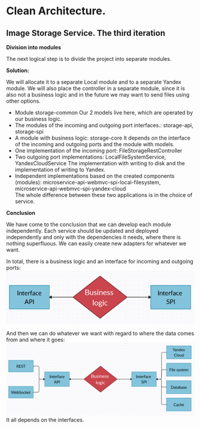 # Clean Architecture. 
## Image Storage Service. The third iteration

**Division into modules**</br>

The next logical step is to divide the project into separate modules.

**Solution:**</br>

We will allocate it to a separate Local module and to a separate Yandex module.
We will also place the controller in a separate module, 
since it is also not a business logic and in the future we may want to send files using other options.

* Module storage-common
  Our 2 models live here, which are operated by our business logic.
* The modules of the incoming and outgoing port interfaces.: storage-api, storage-spi
* A module with business logic: storage-core
  It depends on the interface of the incoming and outgoing ports and the module with models.
* One implementation of the incoming port: FileStorageRestController
* Two outgoing port implementations: LocalFileSystemService, YandexCloudService
  The implementation with writing to disk and the implementation of writing to Yandex.
* Independent implementations based on the created components (modules): 
  microservice-api-webmvc-spi-local-filesystem, microservice-api-webmvc-spi-yandex-cloud</br>
  The whole difference between these two applications is in the choice of service.

**Conclusion**</br>

We have come to the conclusion that we can develop each module independently. Each service should be updated and 
deployed independently and only with the dependencies it needs, where there is nothing superfluous. We can easily 
create new adapters for whatever we want.

In total, there is a business logic and an interface for incoming and outgoing ports:</br>
![block_diagram_1.png](docs/block_diagram_1.png)

And then we can do whatever we want with regard to where the data comes from and where it goes:</br>
![block_diagram_2.png](docs/block_diagram_2.png)
It all depends on the interfaces.</br>
